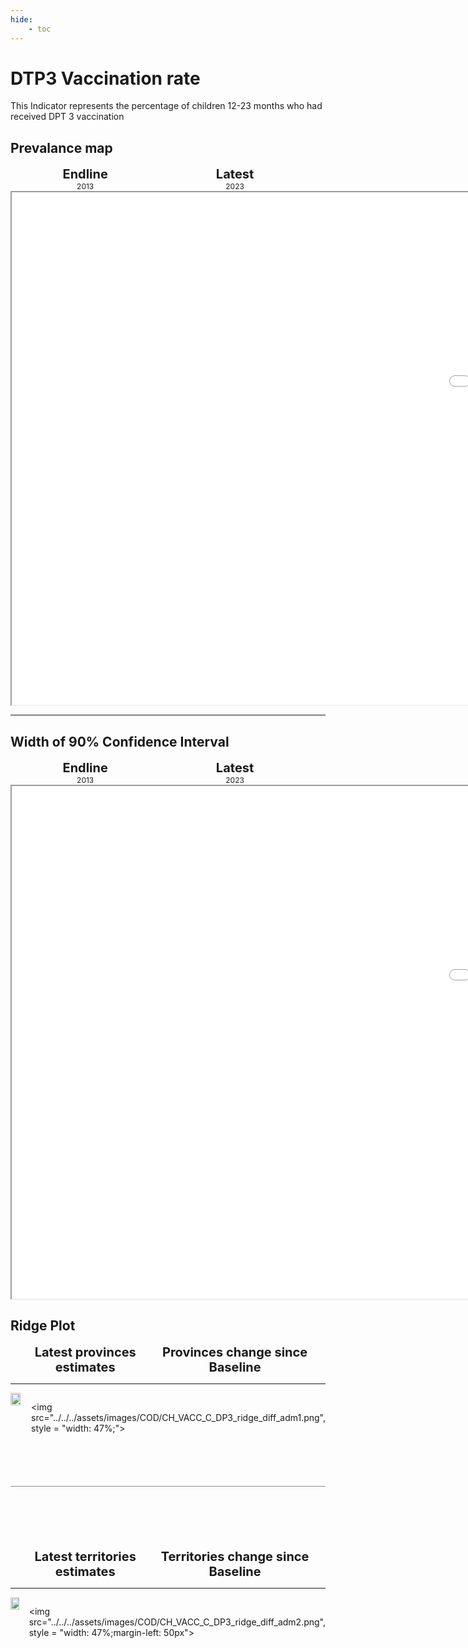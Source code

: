 ```yaml
---
hide:
    - toc
---
```

# DTP3 Vaccination rate

This Indicator represents the percentage of children 12-23 months who had received DPT 3 vaccination

## Prevalance map

<div style="width: 95%; display:grid; grid-template-columns: repeat(2, 1fr); gap: 0px; text-align:center; font-weight:bold;">
  <div style="font-size: 20px">Endline</div>
  <div style="font-size: 20px">Latest</div>
</div>

<div style="width: 95%; display:grid; grid-template-columns: repeat(2, 1fr); gap: 0px; text-align:center;">
  <div style="font-size: 12px">2013</div>
  <div style="font-size: 12px">2023</div>
</div>

<iframe src="../../../assets/images/COD/CH_VACC_C_DP3_detail.html" style = "width: 2000px; height: 820px"></iframe>

---

## Width of 90% Confidence Interval

<div style="width: 95%; display:grid; grid-template-columns: repeat(2, 1fr); gap: 0px; text-align:center; font-weight:bold;">
  <div style="font-size: 20px">Endline</div>
  <div style="font-size: 20px">Latest</div>
</div>

<div style="width: 95%; display:grid; grid-template-columns: repeat(2, 1fr); gap: 0px; text-align:center;">
  <div style="font-size: 12px">2013</div>
  <div style="font-size: 12px">2023</div>
</div>

<iframe src="../../../assets/images/COD/CH_VACC_C_DP3_detail_ci.html" style = "width: 2000px; height: 820px"></iframe>

## Ridge Plot

<div style="width: 95%; display:grid; grid-template-columns: repeat(2, 1fr); gap: 0px; text-align:center; font-weight:bold;x">
  <div style="font-size: 20px">Latest provinces estimates</div>
  <div style="font-size: 20px">Provinces change since Baseline</div>
</div>

---

<div style="display: flex">
<img src="../../../assets/images/COD/CH_VACC_C_DP3_ridge_adm1.png", style = "width: 47%;">

<img src="../../../assets/images/COD/CH_VACC_C_DP3_ridge_diff_adm1.png", style = "width: 47%;">

</div>

<hr style="height: 1px; background-color: #8c8c8cff; border: none; margin: 20px 0; margin-bottom: 100px; margin-top: 70px;">


<div style="width: 95%; display:grid; grid-template-columns: repeat(2, 1fr); gap: 0px; text-align:center; font-weight:bold;x">
  <div style="font-size: 20px">Latest territories estimates</div>
  <div style="font-size: 20px">Territories change since Baseline</div>
</div>

---

<div style="display: flex">
<img src="../../../assets/images/COD/CH_VACC_C_DP3_ridge_adm2.png", style = "width: 47%">

<img src="../../../assets/images/COD/CH_VACC_C_DP3_ridge_diff_adm2.png", style = "width: 47%;margin-left: 50px">

</div>